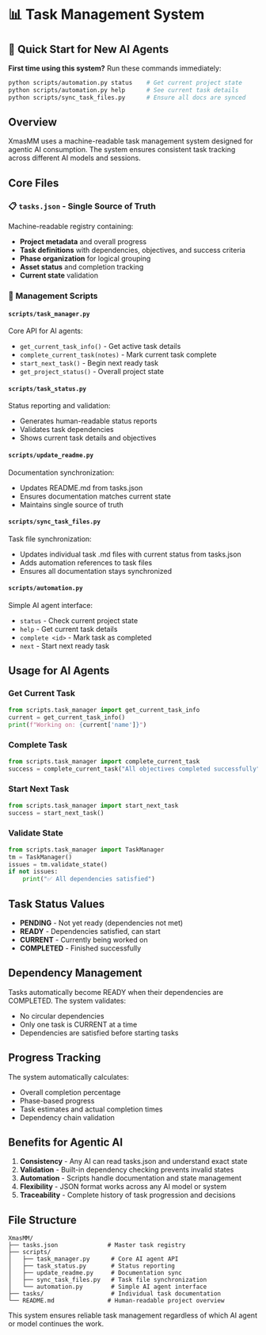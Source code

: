 # 📊 Task Management System

## 🚀 Quick Start for New AI Agents
**First time using this system?** Run these commands immediately:
```bash
python scripts/automation.py status    # Get current project state
python scripts/automation.py help      # See current task details
python scripts/sync_task_files.py      # Ensure all docs are synced
```

## Overview
XmasMM uses a machine-readable task management system designed for agentic AI consumption. The system ensures consistent task tracking across different AI models and sessions.

## Core Files

### 📋 `tasks.json` - Single Source of Truth
Machine-readable registry containing:
- **Project metadata** and overall progress
- **Task definitions** with dependencies, objectives, and success criteria  
- **Phase organization** for logical grouping
- **Asset status** and completion tracking
- **Current state** validation

### 🔧 Management Scripts

#### `scripts/task_manager.py`
Core API for AI agents:
- `get_current_task_info()` - Get active task details
- `complete_current_task(notes)` - Mark current task complete
- `start_next_task()` - Begin next ready task
- `get_project_status()` - Overall project state

#### `scripts/task_status.py`
Status reporting and validation:
- Generates human-readable status reports
- Validates task dependencies
- Shows current task details and objectives

#### `scripts/update_readme.py`
Documentation synchronization:
- Updates README.md from tasks.json
- Ensures documentation matches current state
- Maintains single source of truth

#### `scripts/sync_task_files.py`
Task file synchronization:
- Updates individual task .md files with current status from tasks.json
- Adds automation references to task files
- Ensures all documentation stays synchronized

#### `scripts/automation.py`
Simple AI agent interface:
- `status` - Check current project state
- `help` - Get current task details  
- `complete <id>` - Mark task as completed
- `next` - Start next ready task

## Usage for AI Agents

### Get Current Task
```python
from scripts.task_manager import get_current_task_info
current = get_current_task_info()
print(f"Working on: {current['name']}")
```

### Complete Task
```python
from scripts.task_manager import complete_current_task
success = complete_current_task("All objectives completed successfully")
```

### Start Next Task
```python
from scripts.task_manager import start_next_task
success = start_next_task()
```

### Validate State
```python
from scripts.task_manager import TaskManager
tm = TaskManager()
issues = tm.validate_state()
if not issues:
    print("✅ All dependencies satisfied")
```

## Task Status Values

- **PENDING** - Not yet ready (dependencies not met)
- **READY** - Dependencies satisfied, can start
- **CURRENT** - Currently being worked on
- **COMPLETED** - Finished successfully

## Dependency Management

Tasks automatically become READY when their dependencies are COMPLETED. The system validates:
- No circular dependencies
- Only one task is CURRENT at a time
- Dependencies are satisfied before starting tasks

## Progress Tracking

The system automatically calculates:
- Overall completion percentage
- Phase-based progress
- Task estimates and actual completion times
- Dependency chain validation

## Benefits for Agentic AI

1. **Consistency** - Any AI can read tasks.json and understand exact state
2. **Validation** - Built-in dependency checking prevents invalid states
3. **Automation** - Scripts handle documentation and state management
4. **Flexibility** - JSON format works across any AI model or system
5. **Traceability** - Complete history of task progression and decisions

## File Structure
```
XmasMM/
├── tasks.json              # Master task registry
├── scripts/
│   ├── task_manager.py      # Core AI agent API
│   ├── task_status.py       # Status reporting
│   ├── update_readme.py     # Documentation sync
│   ├── sync_task_files.py   # Task file synchronization
│   └── automation.py        # Simple AI agent interface
├── tasks/                   # Individual task documentation
└── README.md               # Human-readable project overview
```

This system ensures reliable task management regardless of which AI agent or model continues the work.
